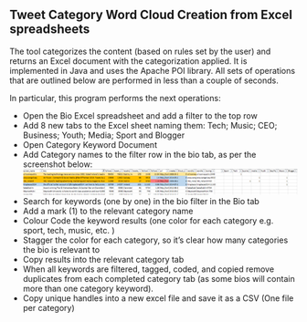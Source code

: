 ## Tweet Category Word Cloud Creation from Excel spreadsheets 

The tool categorizes the content (based on rules set by the user) and
returns an Excel document with the categorization applied. It is implemented in Java and uses the Apache POI library. All sets of operations that are outlined below are performed in less than a couple of seconds.

In particular, this program performs the next operations:
- Open the Bio Excel spreadsheet and add a filter to the top row
- Add 8 new tabs to the Excel sheet naming them: Tech; Music; CEO; Business; Youth; Media;
Sport and Blogger
- Open Category Keyword Document
- Add Category names to the filter row in the bio tab, as per the screenshot below:
![alt text](img/olytico_example.png)
- Search for keywords (one by one) in the bio filter in the Bio tab
- Add a mark (1) to the relevant category name
- Colour Code the keyword results (one color for each category e.g. sport, tech, music, etc. )
- Stagger the color for each category, so it’s clear how many categories the bio is relevant to
- Copy results into the relevant category tab
- When all keywords are filtered, tagged, coded, and copied remove duplicates from each
completed category tab (as some bios will contain more than one category keyword).
- Copy unique handles into a new excel file and save it as a CSV (One file per category)